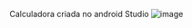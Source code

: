Calculadora criada no android Studio
![image](https://github.com/user-attachments/assets/fdcb5de4-8235-4e58-a726-a56d09fe7195)

